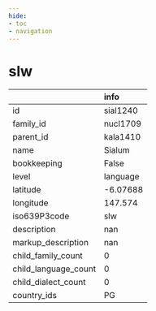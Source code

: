 ```yaml
---
hide:
- toc
- navigation
---
```

# slw
|                      | info     |
|:---------------------|:---------|
| id                   | sial1240 |
| family_id            | nucl1709 |
| parent_id            | kala1410 |
| name                 | Sialum   |
| bookkeeping          | False    |
| level                | language |
| latitude             | -6.07688 |
| longitude            | 147.574  |
| iso639P3code         | slw      |
| description          | nan      |
| markup_description   | nan      |
| child_family_count   | 0        |
| child_language_count | 0        |
| child_dialect_count  | 0        |
| country_ids          | PG       |